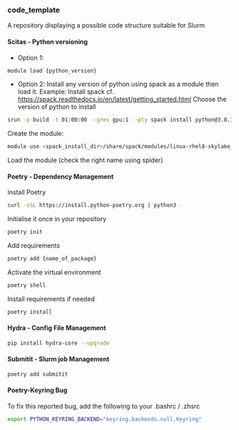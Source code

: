 ### code_template
A repository displaying a possible code structure suitable for Slurm


#### Scitas - Python versioning

* Option 1: 
```bash
module load {python_version}
```

* Option 2: Install any version of python using spack as a module then load it.
Example:
Install spack cf. https://spack.readthedocs.io/en/latest/getting_started.html
Choose the version of python to install
```bash
srun -p build -t 01:00:00 --gres gpu:1 --pty spack install python@3.8.14
```
Create the module:
```bash
module use <spack_install_dir>/share/spack/modules/linux-rhel8-skylake_avx512/
```

Load the module (check the right name using spider)

#### Poetry - Dependency Management
Install Poetry 
```bash
curl -sSL https://install.python-poetry.org | python3 -
```

Initialise it once in your repository
```bash
poetry init
```

Add requirements
```bash
poetry add {name_of_package}
```

Activate the virtual environment
```bash
poetry shell
```

Install requirements if needed
```bash
poetry install
```

#### Hydra - Config File Management
```bash
pip install hydra-core --upgrade
```

#### Submitit - Slurm job Management
```bash
poetry add submitit
```

#### Poetry-Keyring Bug 
To fix this reported bug, add the following to your .bashrc / .zhsrc
```bash
export PYTHON_KEYRING_BACKEND="keyring.backends.null.Keyring"
```
